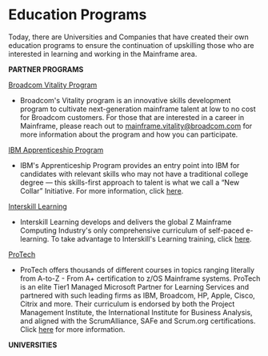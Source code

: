 # Education Programs

Today, there are Universities and Companies that have created their own education programs to ensure the continuation of upskilling those who are interested in learning and working in the Mainframe area.&#x20;



**PARTNER PROGRAMS**

[Broadcom Vitality Program](https://mainframe.broadcom.com/education/mainframe-vitality-program)

* Broadcom's Vitality program is an innovative skills development program to cultivate next-generation mainframe talent at low to no cost for Broadcom customers. For those that are interested in a career in Mainframe, please reach out to mainframe.vitality@broadcom.com for more information about the program and how you can participate.&#x20;

[IBM Apprenticeship Program](https://www.ibm.com/impact/feature/apprenticeship)

* IBM's Apprenticeship Program provides an entry point into IBM for candidates with relevant skills who may not have a traditional college degree — this skills-first approach to talent is what we call a “New Collar” Initiative.  For more information, click [here](https://www.ibm.com/careers/us-en/early-career/entry-level/).&#x20;

[Interskill Learning](https://interskill.com/)&#x20;

* Interskill Learning develops and delivers the global Z Mainframe Computing Industry's only comprehensive curriculum of self-paced e-learning. To take advantage to Interskill's Learning training, click [here](https://www.interskill.com).&#x20;

[ProTech](https://www.protechtraining.com/)

* ProTech offers thousands of different courses in topics ranging literally from A-to-Z - From A+ certification to z/OS Mainframe systems. ProTech is an elite Tier1 Managed Microsoft Partner for Learning Services and partnered with such leading firms as IBM, Broadcom, HP, Apple, Cisco, Citrix and more. Their curriculum is endorsed by both the Project Management Institute, the International Institute for Business Analysis, and aligned with the ScrumAlliance, SAFe and Scrum.org certifications. Click [here](https://www.protechtraining.com/training/browse) for more information.&#x20;

**UNIVERSITIES**











